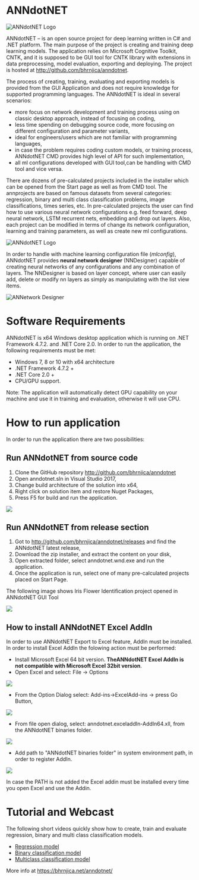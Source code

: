 # ANNdotNET
![ANNdotNET Logo](./src/tool/anndotnet.wnd/Images/annLogo_start2.png)

ANNdotNET –  is an open source project for deep learning written in C# and .NET platform. The main purpose of the project is 
creating and training deep learning models. The application relies on Microsoft Cognitive Toolkit, CNTK, and it is 
supposed to be GUI tool for CNTK library with extensions in data preprocessing, model evaluation,
 exporting and deploying. The project is hosted at http://github.com/bhrnjica/anndotnet.   

The process of creating, training, evaluating and exporting models is provided from the GUI Application
 and does not require knowledge for supported programming languages. The ANNdotNET is ideal in several scenarios:

- more focus on network development and training process using on classic desktop approach, instead of focusing on coding, 
- less time spending on debugging source code, more focusing on different configuration and parameter variants,
- ideal for engineers/users which are not familiar with programming languages, 
- in case the problem requires coding custom models, or training process, ANNdotNET CMD provides high level of API for such implementation,
- all ml configurations developed with GUI tool,can be handling with CMD tool and vice versa.  

There are dozens of pre-calculated projects included in the installer which can be opened from the Start page as well as from CMD tool. The annprojects are
 based on famous datasets from several categories: regression, binary and multi class classification problems, image classifications, times series, etc.
In pre-calculated projects the user can find how to use various neural network configurations e.g. feed forward,
 deep neural network, LSTM recurrent nets, embedding and drop out layers. Also, each project can be modified
 in terms of change its network configuration, learning and training parameters, as well as create new ml configurations.


![ANNdotNET Logo](./docs/images/anndotnet_startwnd.jpg)


In order to handle with machine learning configuration file (*mlconfig*), ANNdotNET provides **neural network designer** (NNDesigner) capable of creating neural networks of any
 configurations and any combination of layers. The NNDesigner is based on layer concept, where user can easily add, delete or modify nn layers as simply as manipulating with the list view items.


![ANNetwork Designer](./docs/images/annetwork_designer.jpg)     


# Software Requirements
ANNdotNET is x64 Windows desktop application which is running on .NET Framework 4.7.2. and .NET Core 2.0. In order to run the application, the following requirements must be met:

* Windows 7, 8 or 10 with x64 architecture
* .NET Framework 4.7.2 +
* .NET Core 2.0 +
* CPU/GPU support. 

Note: The application will automatically detect GPU capability on your machine and use it in training and evaluation, otherwise it will use CPU.

# How to run application
In order to run the application there are two possibilities:

## Run ANNdotNET from source code
1. Clone the GitHub repository http://github.com/bhrnjica/anndotnet 
2. Open anndotnet.sln in Visual Studio 2017,
3. Change build architecture of the solution into x64,
4. Right click on solution item and restore Nuget Packages, 
4. Press F5 for build and run the application.  

![](./docs/images/14684be79e3fc6460a7908db00e0b616.jpg)


## Run ANNdotNET from release section
1. Got to http://github.com/bhrnjica/anndotnet/releases and find the ANNdotNET latest release,
2. Download the zip installer, and extract the content on  your disk,
3. Open extracted folder, select anndotnet.wnd.exe and run the application.
4. Once the application is run, select one of many pre-calculated projects
    placed on Start Page.

The following image shows Iris Flower Identification project opened in ANNdotNET
GUI Tool

![](./docs/images/58dff84cb0ae27a3172d28ec7d695e68.jpg)

## How to install ANNdotNET Excel AddIn 

In order to use ANNdotNET Export to Excel feature, AddIn must be installed. In order to install Excel AddIn the folowing action must be performed:
- Install Microsoft Excel 64 bit version. **TheANNdotNET Excel AddIn is not compatible with Microsoft Excel 32bit version**.
- Open Excel and select: File -> Options

![](./docs/images/anndotnet-exceladdin-img01.png)


- From the Option Dialog select: Add-ins->ExcelAdd-ins -> press Go Button,

![](./docs/images/anndotnet-exceladdin-img02.png)

- From file open dialog, select: anndotnet.exceladdIn-AddIn64.xll, from the ANNdotNET binaries folder. 

![](./docs/images/anndotnet-exceladdin-img03.png)

- Add path to "ANNdotNET binaries folder" in system environment path, in order to register AddIn.

![](./docs/images/anndotnet-exceladdin-img04.png)

In case the PATH is not added the Excel addin must be installed every time you open Excel and use the Addin.

# Tutorial and Webcast
The following short videos quickly show how to create, train and evaluate regression, binary and multi class classification models.

* [ Regression model ](https://raw.githubusercontent.com/bhrnjica/anndotnet/master/Tutorials/anndotnetv1.mp4)
* [ Binary classification model ](https://raw.githubusercontent.com/bhrnjica/anndotnet/master/Tutorials/anndotnetv2.mp4)
* [ Multiclass classification model ](https://raw.githubusercontent.com/bhrnjica/anndotnet/master/Tutorials/anndotnetv3.mp4)


More info at https://bhrnjica.net/anndotnet/
